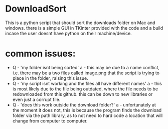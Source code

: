 # DownloadSort
This is a python script that should sort the downloads folder on Mac and windows.
there is a simple GUI in TKinter provided with the code and a build incase the user doesnt have python on their machine/device. 

# common issues:
- Q - 'my folder isnt being sorted' a - this may be due to a name conflict, i.e. there may be a two files called image.png that the script is trying to place in the folder, raising this issue.
- Q - 'my script isnt working and the files all have different names' a - this is most likely due to the file being outdated, where the file needs to be redownloaded from this github. this can be down to new libraries or even just a corrupt file.
- Q - 'does this work outside the download folder?' a - unfortunately at the moment it does not, this is because the program finds the download folder via the path library, as to not need to hard code a location that will change from computer to computer.
